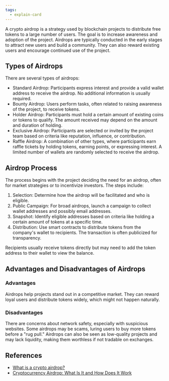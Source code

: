 ```yaml
---
tags:
  - explain-card
---
```



A crypto airdrop is a strategy used by blockchain projects to distribute free tokens to a large number of users. The goal is to increase awareness and adoption of the project. Airdrops are typically conducted in the early stages to attract new users and build a community. They can also reward existing users and encourage continued use of the project.

## Types of Airdrops

There are several types of airdrops:

* Standard Airdrop: Participants express interest and provide a valid wallet address to receive the airdrop. No additional information is usually required.
* Bounty Airdrop: Users perform tasks, often related to raising awareness of the project, to receive tokens.
* Holder Airdrop: Participants must hold a certain amount of existing coins or tokens to qualify. The amount received may depend on the amount and duration of holding.
* Exclusive Airdrop: Participants are selected or invited by the project team based on criteria like reputation, influence, or contribution.
* Raffle Airdrop: A combination of other types, where participants earn raffle tickets by holding tokens, earning points, or expressing interest. A limited number of wallets are randomly selected to receive the airdrop.

## Airdrop Process

The process begins with the project deciding the need for an airdrop, often for market strategies or to incentivize investors. The steps include:

1. Selection: Determine how the airdrop will be facilitated and who is eligible.
2. Public Campaign: For broad airdrops, launch a campaign to collect wallet addresses and possibly email addresses.
3. Snapshot: Identify eligible addresses based on criteria like holding a certain amount of tokens at a specific time.
4. Distribution: Use smart contracts to distribute tokens from the company's wallet to recipients. The transaction is often publicized for transparency.

Recipients usually receive tokens directly but may need to add the token address to their wallet to view the balance.

## Advantages and Disadvantages of Airdrops

### Advantages

Airdrops help projects stand out in a competitive market. They can reward loyal users and distribute tokens widely, which might not happen naturally.

### Disadvantages

There are concerns about network safety, especially with suspicious websites. Some airdrops may be scams, luring users to buy more tokens before a "rug pull." Airdrops can also be seen as low-quality projects and may lack liquidity, making them worthless if not tradable on exchanges.

## References

* [What is a crypto airdrop?](https://www.coinbase.com/learn/crypto-basics/what-is-a-crypto-airdrop)
* [Cryptocurrency Airdrop: What Is It and How Does It Work](https://www.investopedia.com/terms/a/airdrop-cryptocurrency.asp)